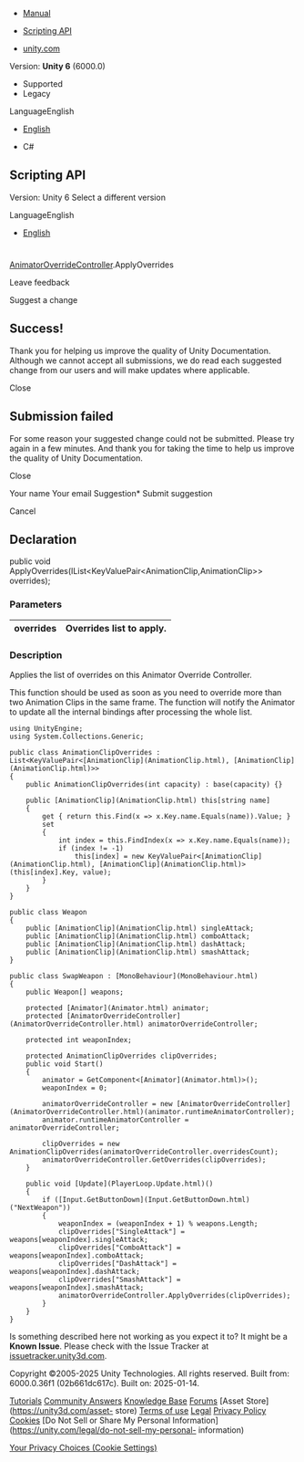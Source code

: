 [ ]()

  * [Manual](../Manual/index.html)
  * [Scripting API](../ScriptReference/index.html)

  * [unity.com](https://unity.com/)

Version: **Unity 6** (6000.0)

  * Supported
  * Legacy

LanguageEnglish

  * [English]()

  * C#

[ ](https://docs.unity3d.com)

## Scripting API

Version: Unity 6 Select a different version

LanguageEnglish

  * [English]()

#
[AnimatorOverrideController](AnimatorOverrideController.html).ApplyOverrides

Leave feedback

Suggest a change

## Success!

Thank you for helping us improve the quality of Unity Documentation. Although
we cannot accept all submissions, we do read each suggested change from our
users and will make updates where applicable.

Close

## Submission failed

For some reason your suggested change could not be submitted. Please <a>try
again</a> in a few minutes. And thank you for taking the time to help us
improve the quality of Unity Documentation.

Close

Your name Your email Suggestion* Submit suggestion

Cancel

[ ]()

## Declaration

public void ApplyOverrides(IList<KeyValuePair<AnimationClip,AnimationClip>>
overrides);

### Parameters

overrides | Overrides list to apply.  
---|---  
  
### Description

Applies the list of overrides on this Animator Override Controller.

This function should be used as soon as you need to override more than two
Animation Clips in the same frame. The function will notify the Animator to
update all the internal bindings after processing the whole list.

    
    
    using UnityEngine;
    using System.Collections.Generic;  
      
    public class AnimationClipOverrides : List<KeyValuePair<[AnimationClip](AnimationClip.html), [AnimationClip](AnimationClip.html)>>
    {
        public AnimationClipOverrides(int capacity) : base(capacity) {}  
      
        public [AnimationClip](AnimationClip.html) this[string name]
        {
            get { return this.Find(x => x.Key.name.Equals(name)).Value; }
            set
            {
                int index = this.FindIndex(x => x.Key.name.Equals(name));
                if (index != -1)
                    this[index] = new KeyValuePair<[AnimationClip](AnimationClip.html), [AnimationClip](AnimationClip.html)>(this[index].Key, value);
            }
        }
    }  
      
    public class Weapon
    {
        public [AnimationClip](AnimationClip.html) singleAttack;
        public [AnimationClip](AnimationClip.html) comboAttack;
        public [AnimationClip](AnimationClip.html) dashAttack;
        public [AnimationClip](AnimationClip.html) smashAttack;
    }  
      
    public class SwapWeapon : [MonoBehaviour](MonoBehaviour.html)
    {
        public Weapon[] weapons;  
      
        protected [Animator](Animator.html) animator;
        protected [AnimatorOverrideController](AnimatorOverrideController.html) animatorOverrideController;  
      
        protected int weaponIndex;  
      
        protected AnimationClipOverrides clipOverrides;
        public void Start()
        {
            animator = GetComponent<[Animator](Animator.html)>();
            weaponIndex = 0;  
      
            animatorOverrideController = new [AnimatorOverrideController](AnimatorOverrideController.html)(animator.runtimeAnimatorController);
            animator.runtimeAnimatorController = animatorOverrideController;  
      
            clipOverrides = new AnimationClipOverrides(animatorOverrideController.overridesCount);
            animatorOverrideController.GetOverrides(clipOverrides);
        }  
      
        public void [Update](PlayerLoop.Update.html)()
        {
            if ([Input.GetButtonDown](Input.GetButtonDown.html)("NextWeapon"))
            {
                weaponIndex = (weaponIndex + 1) % weapons.Length;
                clipOverrides["SingleAttack"] = weapons[weaponIndex].singleAttack;
                clipOverrides["ComboAttack"] = weapons[weaponIndex].comboAttack;
                clipOverrides["DashAttack"] = weapons[weaponIndex].dashAttack;
                clipOverrides["SmashAttack"] = weapons[weaponIndex].smashAttack;
                animatorOverrideController.ApplyOverrides(clipOverrides);
            }
        }
    }
    

Is something described here not working as you expect it to? It might be a
**Known Issue**. Please check with the Issue Tracker at
[issuetracker.unity3d.com](https://issuetracker.unity3d.com).

Copyright ©2005-2025 Unity Technologies. All rights reserved. Built from:
6000.0.36f1 (02b661dc617c). Built on: 2025-01-14.

[Tutorials](https://unity3d.com/learn) [Community
Answers](https://answers.unity3d.com) [Knowledge
Base](https://support.unity3d.com/hc/en-us)
[Forums](https://forum.unity3d.com) [Asset Store](https://unity3d.com/asset-
store) [Terms of use](https://docs.unity3d.com/Manual/TermsOfUse.html)
[Legal](https://unity.com/legal) [Privacy
Policy](https://unity.com/legal/privacy-policy)
[Cookies](https://unity.com/legal/cookie-policy) [Do Not Sell or Share My
Personal Information](https://unity.com/legal/do-not-sell-my-personal-
information)

[Your Privacy Choices (Cookie Settings)](javascript:void\(0\);)

